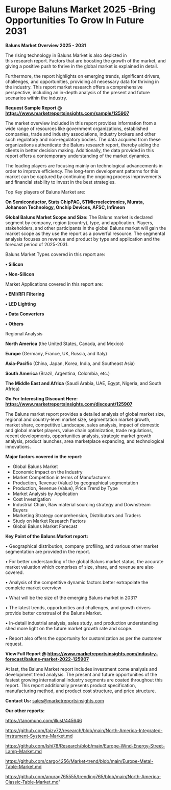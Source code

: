 # Europe Baluns Market 2025 -Bring Opportunities To Grow In Future 2031

<Strong> Baluns Market Overview 2025 - 2031</strong>

The rising technology in Baluns Market is also depicted in this research report. Factors that are boosting the growth of the market, and giving a positive push to thrive in the global market is explained in detail.

Furthermore, the report highlights on emerging trends, significant drivers, challenges, and opportunities, providing all necessary data for thriving in the industry. This report market research offers a comprehensive perspective, including an in-depth analysis of the present and future scenarios within the industry.

<strong>Request Sample Report @ <a href=https://www.marketreportsinsights.com/sample/125907>https://www.marketreportsinsights.com/sample/125907</a></strong>

The market overview included in this report provides information from a wide range of resources like government organizations, established companies, trade and industry associations, industry brokers and other such regulatory and non-regulatory bodies. The data acquired from these organizations authenticate the Baluns research report, thereby aiding the clients in better decision making. Additionally, the data provided in this report offers a contemporary understanding of the market dynamics.

The leading players are focusing mainly on technological advancements in order to improve efficiency. The long-term development patterns for this market can be captured by continuing the ongoing process improvements and financial stability to invest in the best strategies.

Top Key players of Baluns Market are:

<strong>On Semiconductor, Stats ChipPAC, STMicroelectronics, Murata, Johanson Technology, Onchip Devices, AFSC, Infineon</strong>

<strong><b>Global Baluns Market Scope and Size:</b></strong>
The Baluns market is declared segment by company, region (country), type, and application. Players, stakeholders, and other participants in the global Baluns market will gain the market scope as they use the report as a powerful resource. The segmental analysis focuses on revenue and product by type and application and the forecast period of 2025-2031.

Baluns Market Types covered in this report are:

<strong>• Silicon

• Non-Silicon</strong>

Market Applications covered in this report are:

<strong>• EMI/RFI Filtering

• LED Lighting

• Data Converters

• Others</strong> 

Regional Analysis

<strong>North America</strong> (the United States, Canada, and Mexico)

<strong>Europe</strong> (Germany, France, UK, Russia, and Italy)

<strong>Asia-Pacific</strong> (China, Japan, Korea, India, and Southeast Asia)

<strong>South America</strong> (Brazil, Argentina, Colombia, etc.)

<strong>The Middle East and Africa</strong> (Saudi Arabia, UAE, Egypt, Nigeria, and South Africa)

<strong>Go For Interesting Discount Here: <a href=https://www.marketreportsinsights.com/discount/125907>https://www.marketreportsinsights.com/discount/125907</a></strong>

The Baluns market report provides a detailed analysis of global market size, regional and country-level market size, segmentation market growth, market share, competitive Landscape, sales analysis, impact of domestic and global market players, value chain optimization, trade regulations, recent developments, opportunities analysis, strategic market growth analysis, product launches, area marketplace expanding, and technological innovations.

<strong><b>Major factors covered in the report:</b></strong>
<ul>
  <li>Global Baluns Market </li>
  <li>Economic Impact on the Industry</li>
  <li>Market Competition in terms of Manufacturers</li>
  <li>Production, Revenue (Value) by geographical segmentation</li>
  <li>Production, Revenue (Value), Price Trend by Type</li>
  <li>Market Analysis by Application</li>
  <li>Cost Investigation</li>
  <li>Industrial Chain, Raw material sourcing strategy and Downstream Buyers</li>
  <li>Marketing Strategy comprehension, Distributors and Traders</li>
  <li>Study on Market Research Factors</li>
  <li>Global Baluns Market Forecast</li>
</ul>

<strong><b>Key Point of the Baluns Market report:</b></strong>

• Geographical distribution, company profiling, and various other market segmentation are provided in the report.

• For better understanding of the global Baluns market status, the accurate market valuation which comprises of size, share, and revenue are also covered.

• Analysis of the competitive dynamic factors better extrapolate the complete market overview

• What will be the size of the emerging Baluns market in 2031?

• The latest trends, opportunities and challenges, and growth drivers provide better construal of the Baluns Market.

• In-detail industrial analysis, sales study, and production understanding shed more light on the future market growth rate and scope.

• Report also offers the opportunity for customization as per the customer request.

<strong><b>View Full Report @ <a href=https://www.marketreportsinsights.com/industry-forecast/baluns-market-2022-125907>https://www.marketreportsinsights.com/industry-forecast/baluns-market-2022-125907</a></b></strong>


At last, the Baluns Market report includes investment come analysis and development trend analysis. The present and future opportunities of the fastest growing international industry segments are coated throughout this report. This report additionally presents product specification, manufacturing method, and product cost structure, and price structure.

<strong>Contact Us:</strong>
sales@marketreportsinsights.com

<strong>Our other reports:</strong>

<a href=https://tanomuno.com/illust/445646>https://tanomuno.com/illust/445646</a>

<a href=https://github.com/faizy72/research/blob/main/North-America-Integrated-Instrument-Systems-Market.md>https://github.com/faizy72/research/blob/main/North-America-Integrated-Instrument-Systems-Market.md</a>

<a href=https://github.com/Ishi78/Research/blob/main/Europe-Wind-Energy-Street-Lamp-Market.md>https://github.com/Ishi78/Research/blob/main/Europe-Wind-Energy-Street-Lamp-Market.md</a>

<a href=https://github.com/cargo4256/Market-trend/blob/main/Europe-Metal-Table-Market.md>https://github.com/cargo4256/Market-trend/blob/main/Europe-Metal-Table-Market.md</a>

<a href=https://github.com/anurag765555/trending765/blob/main/North-America-Classic-Table-Market.md>https://github.com/anurag765555/trending765/blob/main/North-America-Classic-Table-Market.md</a>"
